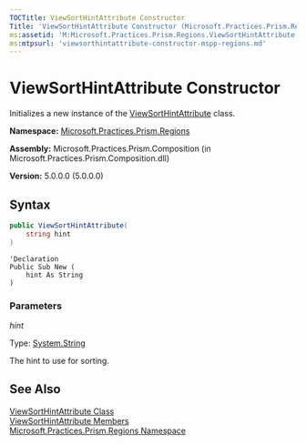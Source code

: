 ```yaml
---
TOCTitle: ViewSortHintAttribute Constructor
Title: 'ViewSortHintAttribute Constructor (Microsoft.Practices.Prism.Regions)'
ms:assetid: 'M:Microsoft.Practices.Prism.Regions.ViewSortHintAttribute.\#ctor(System.String)'
ms:mtpsurl: 'viewsorthintattribute-constructor-mspp-regions.md'
---
```



# ViewSortHintAttribute Constructor

Initializes a new instance of the [ViewSortHintAttribute](/patterns-practices/reference/viewsorthintattribute-class-mspp-regions) class.

**Namespace:** [Microsoft.Practices.Prism.Regions](/patterns-practices/reference/mspp-regions-namespace)

**Assembly:** Microsoft.Practices.Prism.Composition (in Microsoft.Practices.Prism.Composition.dll)

**Version:** 5.0.0.0 (5.0.0.0)

## Syntax

```C#
public ViewSortHintAttribute(
	string hint
)
```
```VB
'Declaration
Public Sub New ( 
	hint As String
)
```
### Parameters

*hint*

Type: [System.String](http://msdn.microsoft.com/en-us/library/s1wwdcbf)

The hint to use for sorting.

## See Also

[ViewSortHintAttribute Class](/patterns-practices/reference/viewsorthintattribute-class-mspp-regions)<br/>
[ViewSortHintAttribute Members](/patterns-practices/reference/viewsorthintattribute-members-mspp-regions)<br/>
[Microsoft.Practices.Prism.Regions Namespace](/patterns-practices/reference/mspp-regions-namespace)<br/>